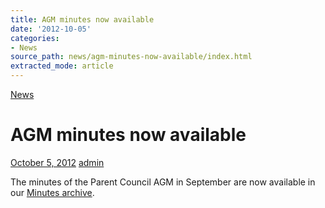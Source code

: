 ```yaml
---
title: AGM minutes now available
date: '2012-10-05'
categories:
- News
source_path: news/agm-minutes-now-available/index.html
extracted_mode: article
---
```

[News](/news/)

# AGM minutes now available

[October 5, 2012](/news/agm-minutes-now-available/) [admin](author/admin/)

The minutes of the Parent Council AGM in September are now available in our [Minutes archive](http://www.hyndlandprimaryparentcouncil.org/minutes-archive/ "Minutes").
